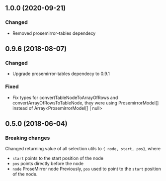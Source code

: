 ## 1.0.0 (2020-09-21)

### Changed

- Removed prosemirror-tables dependecy

## 0.9.6 (2018-08-07)

### Changed

- Upgrade prosemirror-tables dependecy to 0.9.1

### Fixed

- Fix types for convertTableNodeToArrayOfRows and convertArrayOfRowsToTableNode, they were using ProsemirrorModel[] instead of Array<ProsemirrorModel[] | null>

## 0.5.0 (2018-06-04)

### Breaking changes

Changed returning value of all selection utils to `{ node, start, pos}`, where

- `start` points to the start position of the node
- `pos` points directly before the node
- `node` ProseMirror node
  Previously, `pos` used to point to the `start` position of the node.
